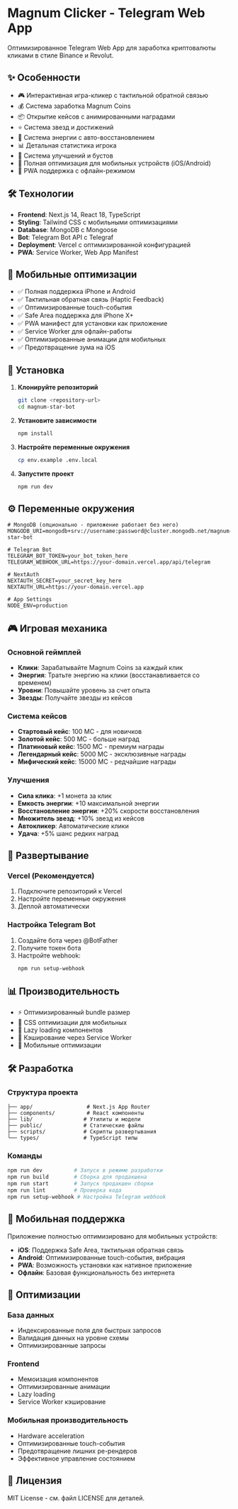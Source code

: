 # Magnum Clicker - Telegram Web App

Оптимизированное Telegram Web App для заработка криптовалюты кликами в стиле Binance и Revolut.

## ✨ Особенности

- 🎮 Интерактивная игра-кликер с тактильной обратной связью
- 💰 Система заработка Magnum Coins
- 📦 Открытие кейсов с анимированными наградами
- ⭐ Система звезд и достижений
- 🔋 Система энергии с авто-восстановлением
- 📊 Детальная статистика игрока
- 🎯 Система улучшений и бустов
- 📱 Полная оптимизация для мобильных устройств (iOS/Android)
- 🚀 PWA поддержка с офлайн-режимом

## 🛠 Технологии

- **Frontend**: Next.js 14, React 18, TypeScript
- **Styling**: Tailwind CSS с мобильными оптимизациями
- **Database**: MongoDB с Mongoose
- **Bot**: Telegram Bot API с Telegraf
- **Deployment**: Vercel с оптимизированной конфигурацией
- **PWA**: Service Worker, Web App Manifest

## 📱 Мобильные оптимизации

- ✅ Полная поддержка iPhone и Android
- ✅ Тактильная обратная связь (Haptic Feedback)
- ✅ Оптимизированные touch-события
- ✅ Safe Area поддержка для iPhone X+
- ✅ PWA манифест для установки как приложение
- ✅ Service Worker для офлайн-работы
- ✅ Оптимизированные анимации для мобильных
- ✅ Предотвращение зума на iOS

## 🚀 Установка

1. **Клонируйте репозиторий**
   ```bash
   git clone <repository-url>
   cd magnum-star-bot
   ```

2. **Установите зависимости**
   ```bash
   npm install
   ```

3. **Настройте переменные окружения**
   ```bash
   cp env.example .env.local
   ```

4. **Запустите проект**
   ```bash
   npm run dev
   ```

## ⚙️ Переменные окружения

```env
# MongoDB (опционально - приложение работает без него)
MONGODB_URI=mongodb+srv://username:password@cluster.mongodb.net/magnum-star-bot

# Telegram Bot
TELEGRAM_BOT_TOKEN=your_bot_token_here
TELEGRAM_WEBHOOK_URL=https://your-domain.vercel.app/api/telegram

# NextAuth
NEXTAUTH_SECRET=your_secret_key_here
NEXTAUTH_URL=https://your-domain.vercel.app

# App Settings
NODE_ENV=production
```

## 🎮 Игровая механика

### Основной геймплей
- **Клики**: Зарабатывайте Magnum Coins за каждый клик
- **Энергия**: Тратьте энергию на клики (восстанавливается со временем)
- **Уровни**: Повышайте уровень за счет опыта
- **Звезды**: Получайте звезды из кейсов

### Система кейсов
- **Стартовый кейс**: 100 MC - для новичков
- **Золотой кейс**: 500 MC - больше наград
- **Платиновый кейс**: 1500 MC - премиум награды
- **Легендарный кейс**: 5000 MC - эксклюзивные награды
- **Мифический кейс**: 15000 MC - редчайшие награды

### Улучшения
- **Сила клика**: +1 монета за клик
- **Емкость энергии**: +10 максимальной энергии
- **Восстановление энергии**: +20% скорости восстановления
- **Множитель звезд**: +10% звезд из кейсов
- **Автокликер**: Автоматические клики
- **Удача**: +5% шанс редких наград

## 🚀 Развертывание

### Vercel (Рекомендуется)
1. Подключите репозиторий к Vercel
2. Настройте переменные окружения
3. Деплой автоматически

### Настройка Telegram Bot
1. Создайте бота через @BotFather
2. Получите токен бота
3. Настройте webhook:
   ```bash
   npm run setup-webhook
   ```

## 📊 Производительность

- ⚡ Оптимизированный bundle размер
- 🎨 CSS оптимизации для мобильных
- 🔄 Lazy loading компонентов
- 💾 Кэширование через Service Worker
- 📱 Мобильные оптимизации

## 🛠 Разработка

### Структура проекта
```
├── app/                 # Next.js App Router
├── components/          # React компоненты
├── lib/                # Утилиты и модели
├── public/             # Статические файлы
├── scripts/            # Скрипты развертывания
└── types/              # TypeScript типы
```

### Команды
```bash
npm run dev          # Запуск в режиме разработки
npm run build        # Сборка для продакшена
npm run start        # Запуск продакшен сборки
npm run lint         # Проверка кода
npm run setup-webhook # Настройка Telegram webhook
```

## 📱 Мобильная поддержка

Приложение полностью оптимизировано для мобильных устройств:

- **iOS**: Поддержка Safe Area, тактильная обратная связь
- **Android**: Оптимизированные touch-события, вибрация
- **PWA**: Возможность установки как нативное приложение
- **Офлайн**: Базовая функциональность без интернета

## 🔧 Оптимизации

### База данных
- Индексированные поля для быстрых запросов
- Валидация данных на уровне схемы
- Оптимизированные запросы

### Frontend
- Мемоизация компонентов
- Оптимизированные анимации
- Lazy loading
- Service Worker кэширование

### Мобильная производительность
- Hardware acceleration
- Оптимизированные touch-события
- Предотвращение лишних ре-рендеров
- Эффективное управление состоянием

## 📄 Лицензия

MIT License - см. файл LICENSE для деталей.
